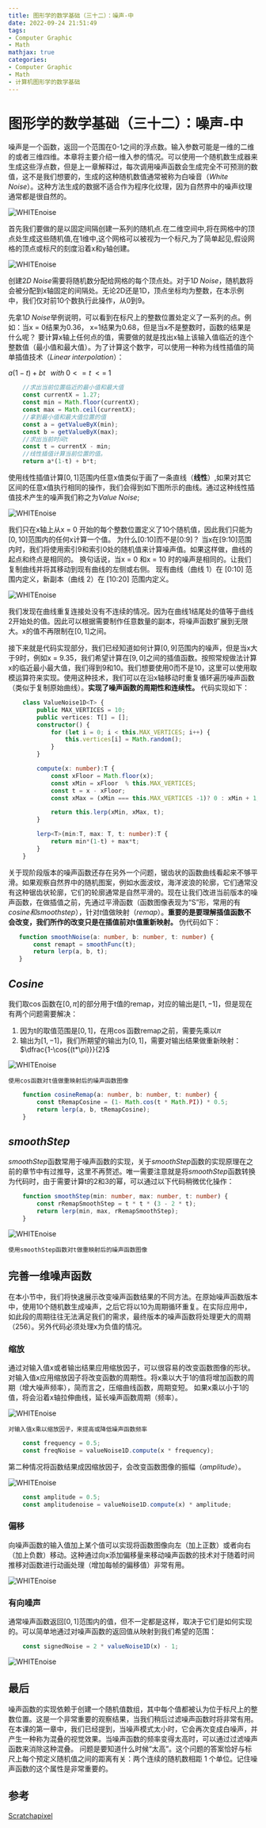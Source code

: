 ```yaml
---
title: 图形学的数学基础（三十二）：噪声-中
date: 2022-09-24 21:51:49
tags:
- Computer Graphic
- Math
mathjax: true
categories:
- Computer Graphic
- Math
- 计算机图形学的数学基础
---
```



# 图形学的数学基础（三十二）：噪声-中

噪声是一个函数，返回一个范围在0-1之间的浮点数。输入参数可能是一维的二维的或者三维四维。本章将主要介绍一维入参的情况。可以使用一个随机数生成器来生成这些浮点数，但是上一章解释过，每次调用噪声函数会生成完全不可预测的数值，这不是我们想要的，生成的这种随机数值通常被称为白噪音（$White\;Noise$）。这种方法生成的数据不适合作为程序化纹理，因为自然界中的噪声纹理通常都是很自然的。

![WHITEnoise](图形学的数学基础（三十二）：噪声-中/1.png)

首先我们要做的是以固定间隔创建一系列的随机点.在二维空间中,将在网格中的顶点处生成这些随机值,在1维中,这个网格可以被视为一个标尺,为了简单起见,假设网格的顶点或标尺的刻度沿着x和y轴创建。

![WHITEnoise](图形学的数学基础（三十二）：噪声-中/2.png)

创建$2D\;Noise$需要将随机数分配给网格的每个顶点处。对于$1D\;Noise$，随机数将会被分配到x轴固定的间隔处。无论2D还是1D，顶点坐标均为整数，在本示例中，我们仅对前10个数执行此操作，从0到9。

先拿$1D\;Noise$举例说明，可以看到在标尺上的整数位置处定义了一系列的点。例如：当x = 0结果为0.36， x=1结果为0.68，但是当x不是整数时，函数的结果是什么呢？
要计算x轴上任何点的值，需要做的就是找出x轴上该输入值临近的连个整数值（最小值和最大值）。为了计算这个数字，可以使用一种称为线性插值的简单插值技术（$Linear\;interpolation$）：

$a(1-t) +bt\;\;\;with\; 0 <=t\;<=\;1$

```typescript
    //求出当前位置临近的最小值和最大值
    const currentX = 1.27;
    const min = Math.floor(currentX);
    const max = Math.ceil(currentX);
    //拿到最小值和最大值位置的值
    const a = getValueByX(min);
    const b = getValueByX(max);
    //求出当前时间t
    const t = currentX - min;
    //线性插值计算当前位置的值。
    return a*(1-t) + b*t;
```

使用线性插值计算$[0,1]$范围内任意x值类似于画了一条直线（**线性**）,如果对其它区间的任意x值执行相同的操作，我们会得到如下图所示的曲线。通过这种线性插值技术产生的噪声我们称之为$Value\;Noise$;

![WHITEnoise](图形学的数学基础（三十二）：噪声-中/3.jpg)

我们只在x轴上从x = 0 开始的每个整数位置定义了10个随机值，因此我们只能为$[0,10]$范围内的任何x计算一个值。 为什么[0:10]而不是[0:9]？ 当x在[9:10]范围内时，我们将使用索引9和索引0处的随机值来计算噪声值。如果这样做，曲线的起点和终点是相同的。 换句话说，当x = 0 和x = 10 时的噪声是相同的。让我们复制曲线并将其移动到现有曲线的左侧或右侧。 现有曲线（曲线 1）在 [0:10] 范围内定义，新副本（曲线 2）在 [10:20] 范围内定义。

![WHITEnoise](图形学的数学基础（三十二）：噪声-中/4.jpg)

我们发现在曲线重复连接处没有不连续的情况。因为在曲线1结尾处的值等于曲线2开始处的值。因此可以根据需要制作任意数量的副本，将噪声函数扩展到无限大。x的值不再限制在$[0,1]$之间。

接下来就是代码实现部分，我们已经知道如何计算$[0,9]$范围内的噪声，但是当x大于9时，例如x = 9.35，我们希望计算在$[9,0]$之间的插值函数。按照常规做法计算x的临近最小最大值，我们得到9和10。我们想要使用0而不是10，这里可以使用取模运算符来实现。使用这种技术，我们可以在沿x轴移动时重复循环遍历噪声函数（类似于复制原始曲线）。**实现了噪声函数的周期性和连续性。**
代码实现如下：

```typescript
    class ValueNoise1D<T> {
        public MAX_VERTICES = 10;
        public vertices: T[] = [];
        constructor() {
            for (let i = 0; i < this.MAX_VERTICES; i++) {
                this.vertices[i] = Math.random();
            }
        }

        compute(x: number):T {
            const xFloor = Math.floor(x);
            const xMin = xFloor  % this.MAX_VERTICES;
            const t = x - xFloor;
            const xMax = (xMin === this.MAX_VERTICES -1)? 0 : xMin + 1;

            return this.lerp(xMin, xMax, t);
        }

        lerp<T>(min:T, max: T, t: number):T {
            return min*(1-t) + max*t;
        }
    }
```

关于现阶段版本的噪声函数还存在另外一个问题，锯齿状的函数曲线看起来不够平滑。如果观察自然界中的随机图案，例如水面波纹，海洋波浪的轮廓，它们通常没有这种锯齿状轮廓，它们的轮廓通常是自然平滑的。现在让我们改进当前版本的噪声函数，在做插值之前，先通过平滑函数（函数图像表现为“S”形，常用的有$cosine和smoothstep$），针对$t$值做映射（$remap$）。**重要的是要理解插值函数不会改变，我们所作的改变只是在插值前对t值重新映射。**
伪代码如下：

 ```typescript
    function smoothNoise(a: number, b: number, t: number) {
        const remapt = smoothFunc(t);
        return lerp(a, b, t);
    }
 ```
## $Cosine$
我们取$\cos$函数在$[0,\pi]$的部分用于t值的remap，对应的输出是$[1,-1]$，但是现在有两个问题需要解决：
1. 因为t的取值范围是$[0,1]$，在用$\cos$函数remap之前，需要先乘以$\pi$
2. 输出为$[1,-1]$，我们所期望的输出为$[0,1]$，需要对输出结果做重新映射：$\dfrac{1-\cos{(t*\pi)}}{2}$

![WHITEnoise](图形学的数学基础（三十二）：噪声-中/5.jpg)

    使用cos函数对t值做重映射后的噪声函数图像

```typescript
    function cosineRemap(a: number, b: number, t: number) {
        const tRemapCosine = (1- Math.cos(t * Math.PI)) * 0.5;
        return lerp(a, b, tRemapCosine);
    }
```

## $smoothStep$
$smoothStep$函数常用于噪声函数的实现，关于$smoothStep$函数的实现原理在之前的章节中有过推导，这里不再赘述。唯一需要注意就是将$smoothStep$函数转换为代码时，由于需要计算t的2和3的幂，可以通过以下代码稍微优化操作：

```typescript
    function smoothStep(min: number, max: number, t: number) {
        const rRemapSmoothStep = t * t * (3 - 2 * t);
        return lerp(min, max, rRemapSmoothStep);
    }
```
![WHITEnoise](图形学的数学基础（三十二）：噪声-中/6.jpg)

    使用smoothStep函数对t做重映射后的噪声函数图像

## 完善一维噪声函数

在本小节中，我们将快速展示改变噪声函数结果的不同方法。在原始噪声函数版本中，使用10个随机数生成噪声，之后它将以10为周期循环重复。在实际应用中，如此段的周期往往无法满足我们的需求，最终版本的噪声函数将处理更大的周期（256）。另外代码必须处理x为负值的情况。

### 缩放

通过对输入值x或者输出结果应用缩放因子，可以很容易的改变函数图像的形状。对输入值x应用缩放因子将改变函数的周期性。将x乘以大于1的值将增加函数的周期（增大噪声频率），简而言之，压缩曲线函数，周期变短。 如果x乘以小于1的值，将会沿着x轴拉伸曲线，延长噪声函数周期（频率）。

![WHITEnoise](图形学的数学基础（三十二）：噪声-中/7.jpg)

    对输入值x乘以缩放因子，来提高或降低噪声函数频率

```typescript
    const frequency = 0.5;
    const freqNoise = valueNoise1D.compute(x * frequency);
```

第二种情况将函数结果成因缩放因子，会改变函数图像的振幅（$amplitude$）。

![WHITEnoise](图形学的数学基础（三十二）：噪声-中/8.jpg)

```typescript
    const amplitude = 0.5;
    const amplitudenoise = valueNoise1D.compute(x) * amplitude;
```

### 偏移

向噪声函数的输入值加上某个值可以实现将函数图像向左（加上正数）或者向右（加上负数）移动。这种通过向x添加偏移量来移动噪声函数的技术对于随着时间推移对函数进行动画处理（增加每帧的偏移值）非常有用。

![WHITEnoise](图形学的数学基础（三十二）：噪声-中/9.gif)

### 有向噪声

通常噪声函数返回$[0,1]$范围内的值，但不一定都是这样，取决于它们是如何实现的。可以简单地通过对噪声函数的返回值从映射到我们希望的范围：

```typescript
    const signedNoise = 2 * valueNoise1D(x) - 1;
```

![WHITEnoise](图形学的数学基础（三十二）：噪声-中/10.jpg)


## 最后

噪声函数的实现依赖于创建一个随机值数组，其中每个值都被认为位于标尺上的整数位置。这是一个非常重要的观察结果，当我们稍后过滤噪声函数时将非常有用。在本课的第一章中，我们已经提到，当噪声模式太小时，它会再次变成白噪声，并产生一种称为混叠的视觉效果。当噪声函数的频率变得太高时，可以通过过滤噪声函数来消除这种混叠。 问题是要知道什么时候“太高”。这个问题的答案恰好与标尺上每个预定义随机值之间的距离有关：两个连续的随机数相距 1 个单位。记住噪声函数的这个属性是非常重要的。

## 参考
[Scratchapixel](https://www.scratchapixel.com/)
